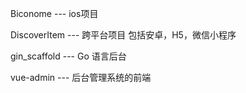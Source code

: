 


Biconome  ---  ios项目

DiscoverItem --- 跨平台项目 包括安卓，H5，微信小程序

gin_scaffold --- Go 语言后台

vue-admin --- 后台管理系统的前端


